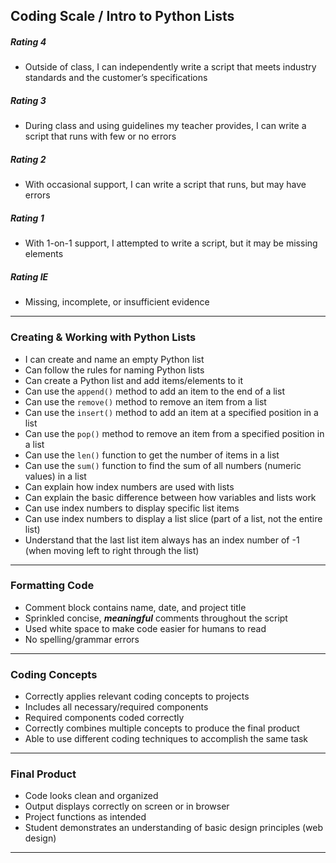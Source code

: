 ## Coding Scale / Intro to Python Lists

##### Rating 4
- Outside of class, I can independently write a script that meets industry standards and the customer’s specifications

##### Rating 3
- During class and using guidelines my teacher provides, I can write a script that runs with few or no errors

##### Rating 2
- With occasional support, I can write a script that runs, but may have errors

##### Rating 1
- With 1-on-1 support, I attempted to write a script, but it may be missing elements

##### Rating IE
- Missing, incomplete, or insufficient evidence

---

### Creating & Working with Python Lists
- I can create and name an empty Python list
- Can follow the rules for naming Python lists
- Can create a Python list and add items/elements to it
- Can use the `append()` method to add an item to the end of a list
- Can use the `remove()` method to remove an item from a list
- Can use the `insert()` method to add an item at a specified position in a list
- Can use the `pop()` method to remove an item from a specified position in a list
- Can use the `len()` function to get the number of items in a list
- Can use the `sum()` function to find the sum of all numbers (numeric values) in a list
- Can explain how index numbers are used with lists
- Can explain the basic difference between how variables and lists work
- Can use index numbers to display specific list items
- Can use index numbers to display a list slice (part of a list, not the entire list)
- Understand that the last list item always has an index number of -1 (when moving left to right through the list)
---

### Formatting Code
- Comment block contains name, date, and project title
- Sprinkled concise, ***meaningful*** comments throughout the script
- Used white space to make code easier for humans to read
- No spelling/grammar errors
---

### Coding Concepts
- Correctly applies relevant coding concepts to projects
- Includes all necessary/required components
- Required components coded correctly
- Correctly combines multiple concepts to produce the final product
- Able to use different coding techniques to accomplish the same task
---

### Final Product
- Code looks clean and organized
- Output displays correctly on screen or in browser
- Project functions as intended
- Student demonstrates an understanding of basic design principles (web design)
---
